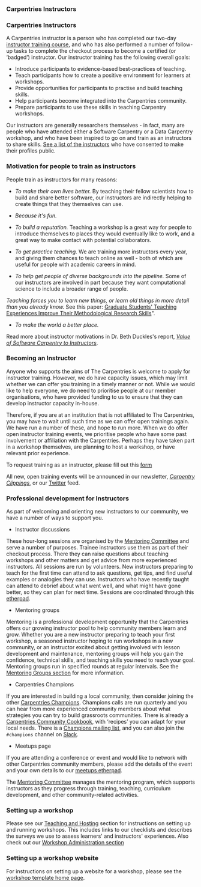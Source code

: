 ### Carpentries Instructors

### Carpentries Instructors

A Carpentries instructor is a person who has completed our two-day [instructor training course](http://carpentries.github.io/instructor-training/), and who has also performed a number of follow-up tasks to complete the checkout process to become a certified (or ‘badged’) instructor. Our instructor training has the following overall goals:

- Introduce participants to evidence-based best-practices of teaching.
- Teach participants how to create a positive environment for learners at workshops.
- Provide opportunities for participants to practise and build teaching skills.
- Help participants become integrated into the Carpentries community.
- Prepare participants to use these skills in teaching Carpentry workshops.


Our instructors are generally researchers themselves - in fact, many are people who have attended either a Software Carpentry or a Data Carpentry workshop, and who have been inspired to go on and train as an instructors to share skills. [See a list of the instructors](https://carpentries.org/instructors/) who have consented to make their profiles public. 


### Motivation for people to train as instructors


People train as instructors for many reasons:

- *To make their own lives better.* By teaching their fellow scientists how to build and share better software, our instructors are indirectly helping to create things that they themselves can use.

- *Because it's fun.* 

- *To build a reputation.* Teaching a workshop is a great way for people to introduce themselves to places they would eventually like to work, and a great way to make contact with potential collaborators.

- *To get practice teaching.* We are training more instructors every year, and giving them chances to teach online as well - both of which are useful for people with academic careers in mind.

- *To help get people of diverse backgrounds into the pipeline.* Some of our instructors are involved in part because they want computational science to include a broader range of people.

*Teaching forces you to learn new things, or learn old things in more detail than you already know.* See this paper: [Graduate Students' Teaching Experiences Improve Their Methodological Research Skills](http://science.sciencemag.org/content/333/6045/1037)".

- *To make the world a better place.* 

Read more about instructor motivations in Dr. Beth Duckles's report, [*Value of Software Carpentry to Instructors*](https://software-carpentry.org/files/bib/duckles-instructor-engagement-2016.pdf).


### Becoming an Instructor


Anyone who supports the aims of The Carpentries is welcome to apply for instructor training. However, we do have capacity issues, which may limit whether we can offer you training in a timely manner or not. While we would like to help everyone, we do need to prioritise people at our member organisations, who have provided funding to us to ensure that they can develop instructor capacity in-house. 

Therefore, if you are at an institution that is not affiliated to The Carpentries, you may have to wait until such time as we can offer open trainings again. We have run a number of these, and hope to run more. When we do offer open instructor training events, we prioritise people who have some past involvement or affiliation with the Carpentries. Perhaps they have taken part in a workshop themselves, are planning to host a workshop, or have relevant prior experience. 

To request training as an instructor, please fill out this [form](https://amy.software-carpentry.org/forms/request_training/)

All new, open training events will be announced in our newsletter, [*Carpentry Clippings*](http://eepurl.com/cfODMH), or our [Twitter](https://twitter.com/thecarpentries) feed.

### Professional development for Instructors 


As part of welcoming and orienting new instructors to our community, we have a number of ways to support you.


- Instructor discussions

These hour-long sessions are organised by the [Mentoring Committee](https://docs.carpentries.org/topic_folders/mentoring/mentoring-subcommittee.html) and serve a number of purposes. Trainee instructors use them as part of their checkout process. There they can raise questions about teaching workshops and other matters and get advice from more experienced instructors. All sessions are run by volunteers. New instructors preparing to teach for the first time can attend to ask questions, get tips, and find useful examples or analogies they can use. Instructors who have recently taught can attend to debrief about what went well, and what might have gone better, so they can plan for next time. Sessions are coordinated through this [etherpad](https://pad.carpentries.org/instructor-discussion). 


- Mentoring groups

Mentoring is a professional development opportunity that the Carpentries offers our growing instructor pool to help community members learn and grow. Whether you are a new instructor preparing to teach your first workshop, a seasoned instructor hoping to run workshops in a new community, or an instructor excited about getting involved with lesson development and maintenance, mentoring groups will help you gain the confidence, technical skills, and teaching skills you need to reach your goal. Mentoring groups run in specified rounds at regular intervals. See the [Mentoring Groups section](https://docs.carpentries.org/topic_folders/mentoring/mentoring-groups.html) for more information. 


- Carpentries Champions

If you are interested in building a local community, then consider joining the other [Carpentries Champions](https://pad.carpentries.org/champions). Champions calls are run quarterly and you can hear from more experienced community members about what strategies you can try to build grassroots communities. There is already a [Carpentries Community Cookbook](https://cookbook.carpentries.org/), with ‘recipes’ you can adapt for your local needs. There is a [Champions mailing list](https://carpentries.topicbox.com/groups/champions), and you can also join the `#champions` channel on [Slack](https://swc-slack-invite.herokuapp.com/).


- Meetups page

If you are attending a conference or event and would like to network with other Carpentries community members, please add the details of the event and your own details to our [meetups etherpad](https://pad.carpentries.org/swc-events-meetup).


The [Mentoring Committee](https://docs.carpentries.org/topic_folders/mentoring/mentoring-subcommittee.html) manages the mentoring program, which supports instructors as they progress through training, teaching, curriculum development, and other community-related activities.


### Setting up a workshop


Please see our [Teaching and Hosting](https://docs.carpentries.org/topic_folders/hosts_instructors/index.html) section for instructions on setting up and running workshops. This includes links to our checklists and describes the surveys we use to assess learners' and instructors' experiences. Also check out our [Workshop Administration section](https://docs.carpentries.org/topic_folders/workshop_administration/index.html)



### Setting up a workshop website


For instructions on setting up a website for a workshop, please see the [workshop template home page](https://github.com/carpentries/workshop-template).
